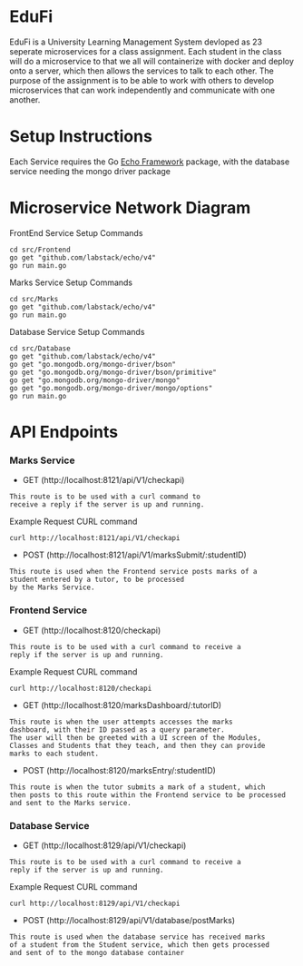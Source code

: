 # EduFi

EduFi is a University Learning Management System devloped as 23 seperate microservices for a class assignment. 
Each student in the class will do a microservice to that we all will containerize with docker and deploy onto a server, 
which then allows the services to talk to each other. The purpose of the assignment is to be able to work with others to 
develop microservices that can work independently and communicate with one another.

# Setup Instructions
Each Service requires the Go [Echo Framework](https://echo.labstack.com/guide/) package, 
with the database service needing the mongo driver package

# Microservice Network Diagram

FrontEnd Service Setup Commands

```
cd src/Frontend
go get "github.com/labstack/echo/v4"
go run main.go
```

Marks Service Setup Commands

```
cd src/Marks
go get "github.com/labstack/echo/v4"
go run main.go
```

Database Service Setup Commands

```
cd src/Database
go get "github.com/labstack/echo/v4"
go get "go.mongodb.org/mongo-driver/bson"
go get "go.mongodb.org/mongo-driver/bson/primitive"
go get "go.mongodb.org/mongo-driver/mongo"
go get "go.mongodb.org/mongo-driver/mongo/options"
go run main.go
```

# API Endpoints
### Marks Service
- GET (http://localhost:8121/api/V1/checkapi)
```
This route is to be used with a curl command to 
receive a reply if the server is up and running.
```

Example Request
CURL command
```
curl http://localhost:8121/api/V1/checkapi
```

- POST (http://localhost:8121/api/V1/marksSubmit/:studentID)
```
This route is used when the Frontend service posts marks of a 
student entered by a tutor, to be processed
by the Marks Service.
```

### Frontend Service
- GET (http://localhost:8120/checkapi)
```
This route is to be used with a curl command to receive a 
reply if the server is up and running.
```

Example Request
CURL command
```
curl http://localhost:8120/checkapi
```

- GET (http://localhost:8120/marksDashboard/:tutorID)
```
This route is when the user attempts accesses the marks 
dashboard, with their ID passed as a query parameter.
The user will then be greeted with a UI screen of the Modules, 
Classes and Students that they teach, and then they can provide
marks to each student.
```
- POST (http://localhost:8120/marksEntry/:studentID)
```
This route is when the tutor submits a mark of a student, which 
then posts to this route within the Frontend service to be processed 
and sent to the Marks service.
```

### Database Service
- GET (http://localhost:8129/api/V1/checkapi)
```
This route is to be used with a curl command to receive a 
reply if the server is up and running.
```

Example Request
CURL command
```
curl http://localhost:8129/api/V1/checkapi
```

- POST (http://localhost:8129/api/V1/database/postMarks)
```
This route is used when the database service has received marks 
of a student from the Student service, which then gets processed 
and sent of to the mongo database container
```
